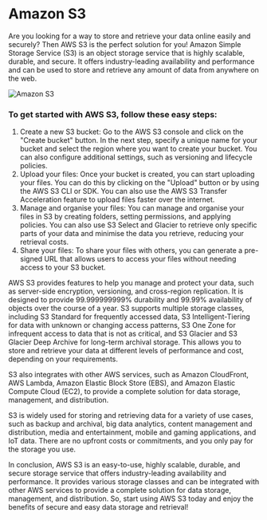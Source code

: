 # Amazon S3

Are you looking for a way to store and retrieve your data online easily and securely? Then AWS S3 is the perfect solution for you! Amazon Simple Storage Service (S3) is an object storage service that is highly scalable, durable, and secure. It offers industry-leading availability and performance and can be used to store and retrieve any amount of data from anywhere on the web.

![Amazon S3](https://imgur.com/9k1iBFV.png)

### To get started with AWS S3, follow these easy steps:

1. Create a new S3 bucket: Go to the AWS S3 console and click on the "Create bucket" button. In the next step, specify a unique name for your bucket and select the region where you want to create your bucket. You can also configure additional settings, such as versioning and lifecycle policies.
2. Upload your files: Once your bucket is created, you can start uploading your files. You can do this by clicking on the "Upload" button or by using the AWS S3 CLI or SDK. You can also use the AWS S3 Transfer Acceleration feature to upload files faster over the internet.
3. Manage and organise your files: You can manage and organise your files in S3 by creating folders, setting permissions, and applying policies. You can also use S3 Select and Glacier to retrieve only specific parts of your data and minimise the data you retrieve, reducing your retrieval costs.
4. Share your files: To share your files with others, you can generate a pre-signed URL that allows users to access your files without needing access to your S3 bucket.

AWS S3 provides features to help you manage and protect your data, such as server-side encryption, versioning, and cross-region replication. It is designed to provide 99.999999999% durability and 99.99% availability of objects over the course of a year. S3 supports multiple storage classes, including S3 Standard for frequently accessed data, S3 Intelligent-Tiering for data with unknown or changing access patterns, S3 One Zone for infrequent access to data that is not as critical, and S3 Glacier and S3 Glacier Deep Archive for long-term archival storage. This allows you to store and retrieve your data at different levels of performance and cost, depending on your requirements.

S3 also integrates with other AWS services, such as Amazon CloudFront, AWS Lambda, Amazon Elastic Block Store (EBS), and Amazon Elastic Compute Cloud (EC2), to provide a complete solution for data storage, management, and distribution.

S3 is widely used for storing and retrieving data for a variety of use cases, such as backup and archival, big data analytics, content management and distribution, media and entertainment, mobile and gaming applications, and IoT data. There are no upfront costs or commitments, and you only pay for the storage you use.

In conclusion, AWS S3 is an easy-to-use, highly scalable, durable, and secure storage service that offers industry-leading availability and performance. It provides various storage classes and can be integrated with other AWS services to provide a complete solution for data storage, management, and distribution. So, start using AWS S3 today and enjoy the benefits of secure and easy data storage and retrieval!
